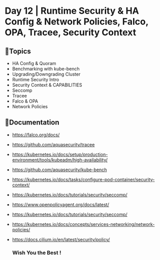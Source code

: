 # Day 12 | Runtime Security & HA Config & Network Policies, Falco, OPA, Tracee, Security Context

## 💠Topics
- HA Config & Quoram
- Benchmarking with kube-bench
- Upgrading/Downgrading Cluster
- Runtime Security Intro
- Security Context & CAPABILITIES
- Seccomp
- Tracee
- Falco & OPA
- Network Policies

## 🔗Documentation 
- https://falco.org/docs/
- https://github.com/aquasecurity/tracee
- https://kubernetes.io/docs/setup/production-environment/tools/kubeadm/high-availability/
- https://github.com/aquasecurity/kube-bench
- https://kubernetes.io/docs/tasks/configure-pod-container/security-context/
- https://kubernetes.io/docs/tutorials/security/seccomp/
- https://www.openpolicyagent.org/docs/latest/
- https://kubernetes.io/docs/tutorials/security/seccomp/
- https://kubernetes.io/docs/concepts/services-networking/network-policies/
- https://docs.cilium.io/en/latest/security/policy/

  ### Wish You the Best !
